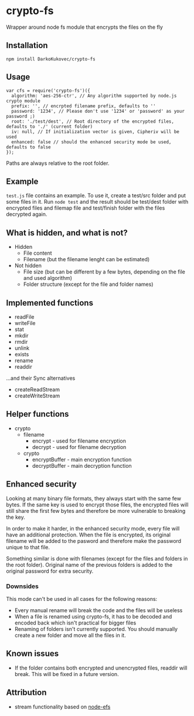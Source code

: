 # crypto-fs

Wrapper around node fs module that encrypts the files on the fly

## Installation

    npm install DarkoKukovec/crypto-fs

## Usage

    var cfs = require('crypto-fs')({
      algorithm: 'aes-256-ctr', // Any algorithm supported by node.js crypto module
      prefix: '', // encrpted filename prefix, defaults to ''
      password: '1234', // Please don't use '1234' or 'password' as your password ;)
      root: './test/dest', // Root directory of the encrypted files, defaults to './' (current folder)
      iv: null, // If initialization vector is given, Cipheriv will be used
      enhanced: false // should the enhanced security mode be used, defaults to false
    });

Paths are always relative to the root folder.

## Example

``test.js`` file contains an example. To use it, create a test/src folder and put some files in it. Run ``node test`` and the result should be test/dest folder with encrypted files and filemap file and test/finish folder with the files decrypted again.

## What is hidden, and what is not?

* Hidden
  * File content
  * Filename (but the filename lenght can be estimated)
* Not hidden
  * File size (but can be different by a few bytes, depending on the file and used algorithm)
  * Folder structure (except for the file and folder names)

## Implemented functions

* readFile
* writeFile
* stat
* mkdir
* rmdir
* unlink
* exists
* rename
* readdir

...and their Sync alternatives

* createReadStream
* createWriteStream

## Helper functions

* crypto
  * filename
    * encrypt - used for filename encryption
    * decrypt - used for filename decryption
  * crypto
    * encryptBuffer - main encryption function
    * decryptBuffer - main decryption function

## Enhanced security
Looking at many binary file formats, they always start with the same few bytes. If the same key is used to encrypt those files, the encrypted files will still share the first few bytes and therefore be more vulnerable to breaking the key.

In order to make it harder, in the enhanced security mode, every file will have an additional protection. When the file is encrypted, its original filename will be added to the pasword and therefore make the password unique to that file.

Something similar is done with filenames (except for the files and folders in the root folder). Original name of the previous folders is added to the original password for extra security.

### Downsides
This mode can't be used in all cases for the following reasons:
  * Every manual rename will break the code and the files will be useless
  * When a file is renamed using crypto-fs, it has to be decoded and encoded back which isn't practical for bigger files
  * Renaming of folders isn't currently supported. You should manually create a new folder and move all the files in it.

## Known issues

* If the folder contains both encrypted and unencrypted files, readdir will break. This will be fixed in a future version.

## Attribution

* stream functionality based on [node-efs](https://github.com/kunklejr/node-efs)
